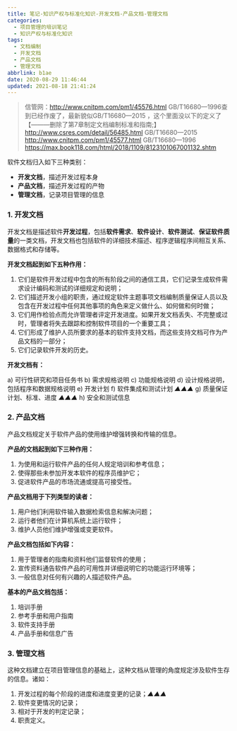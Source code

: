 ```yaml
---
title: 笔记-知识产权与标准化知识-开发文档-产品文档-管理文档
categories:
  - 项目管理的培训笔记
  - 知识产权与标准化知识
tags:
  - 文档编制
  - 开发文档
  - 产品文档
  - 管理文档
abbrlink: b1ae
date: 2020-08-29 11:46:44
updated: 2021-08-18 21:41:24
---
```


> 信管网：<http://www.cnitpm.com/pm1/45576.html>
> GB/T16680—1996查到已经作废了，最新貌似GB/T16680—2015 ，这个里面没以下的定义了【———删除了第7章制定文档编制标准和指南;】
> <http://www.csres.com/detail/56485.html>
> GB/T16680—2015 <http://www.cnitpm.com/pm1/45577.html>
> GB/T16680—1996 <https://max.book118.com/html/2018/1109/8123101067001132.shtm>

软件文档归入如下三种类别：

- **开发文档**，描述开发过程本身
- **产品文档**，描述开发过程的产物
- **管理文档**，记录项目管理的信息

<!-- more -->

### 1. 开发文档

开发文档是描述软件**开发过程**，包括**软件需求**、**软件设计**、**软件测试**、**保证软件质量**的一类文档，开发文档也包括软件的详细技术描述、程序逻辑程序间相互关系、数据格式和存储等。

**开发文档起到如下五种作用：**

1. 它们是软件开发过程中包含的所有阶段之间的通信工具，它们记录生成软件需求设计编码和测试的详细规定和说明；
2. 它们描述开发小组的职责，通过规定软件主题事项文档编制质量保证人员以及包含在开发过程中任何其他事项的角色来定义做什么、如何做和何时做；
3. 它们用作检验点而允许管理者评定开发进度。如果开发文档丢失、不完整或过时，管理者将失去跟踪和控制软件项目的一个重要工具；
4. 它们形成了维护人员所要求的基本的软件支持文档，而这些支持文档可作为产品文档的一部分；
5. 它们记录软件开发的历史。

**开发文档有：**

a) 可行性研究和项目任务书
b) 需求规格说明
c) 功能规格说明
d) 设计规格说明，包括程序和数据规格说明
e) 开发计划
f) 软件集成和测试计划 *▲▲▲*
g) 质量保证计划、标准、进度 *▲▲▲*
h) 安全和测试信息

### 2. 产品文档

产品文档规定关于软件产品的使用维护增强转换和传输的信息。

**产品的文档起到如下三种作用：**

1. 为使用和运行软件产品的任何人规定培训和参考信息；
2. 使得那些未参加开发本软件的程序员维护它；
3. 促进软件产品的市场流通或提高可接受性。

**产品文档用于下列类型的读者：**

1. 用户他们利用软件输入数据检索信息和解决问题；
2. 运行者他们在计算机系统上运行软件；
3. 维护人员他们维护增强或变更软件。

**产品文档包括如下内容：**

1. 用于管理者的指南和资料他们监督软件的使用；
2. 宣传资料通告软件产品的可用性并详细说明它的功能运行环境等；
3. 一般信息对任何有兴趣的人描述软件产品。

**基本的产品文档包括：**

1. 培训手册
2. 参考手册和用户指南
3. 软件支持手册
4. 产品手册和信息广告

### 3. 管理文档

这种文档建立在项目管理信息的基础上，这种文档从管理的角度规定涉及软件生存的信息。诸如：

1. 开发过程的每个阶段的进度和进度变更的记录；*▲▲▲*
2. 软件变更情况的记录；
3. 相对于开发的判定记录；
4. 职责定义。
